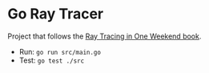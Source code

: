 # Go Ray Tracer

Project that follows the [Ray Tracing in One Weekend book](https://raytracing.github.io).

- Run: `go run src/main.go`
- Test: `go test ./src`

